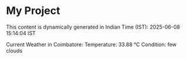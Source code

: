 # My Project

This content is dynamically generated in Indian Time (IST): 2025-06-08 15:14:04 IST


Current Weather in Coimbatore:
Temperature: 33.88 °C
Condition: few clouds
